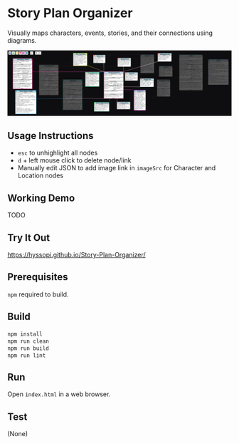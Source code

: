 # Story Plan Organizer
Visually maps characters, events, stories, and their connections using diagrams.

![splash](images/splash.png)

## Usage Instructions
- `esc` to unhighlight all nodes
- `d` + left mouse click to delete node/link
- Manually edit JSON to add image link in `imageSrc` for Character and Location nodes

## Working Demo
TODO

## Try It Out
https://hyssopi.github.io/Story-Plan-Organizer/

## Prerequisites
`npm` required to build.

## Build
```
npm install
npm run clean
npm run build
npm run lint
```

## Run
Open `index.html` in a web browser.

## Test
(None)
